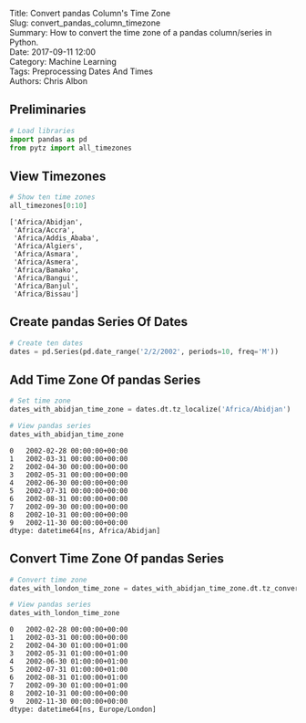 Title: Convert pandas Column's Time Zone  
Slug: convert_pandas_column_timezone  
Summary: How to convert the time zone of a pandas column/series in Python.     
Date: 2017-09-11 12:00  
Category: Machine Learning  
Tags: Preprocessing Dates And Times    
Authors: Chris Albon

## Preliminaries


```python
# Load libraries
import pandas as pd
from pytz import all_timezones
```

## View Timezones


```python
# Show ten time zones
all_timezones[0:10]
```




    ['Africa/Abidjan',
     'Africa/Accra',
     'Africa/Addis_Ababa',
     'Africa/Algiers',
     'Africa/Asmara',
     'Africa/Asmera',
     'Africa/Bamako',
     'Africa/Bangui',
     'Africa/Banjul',
     'Africa/Bissau']



## Create pandas Series Of Dates


```python
# Create ten dates
dates = pd.Series(pd.date_range('2/2/2002', periods=10, freq='M'))
```

## Add Time Zone Of pandas Series


```python
# Set time zone
dates_with_abidjan_time_zone = dates.dt.tz_localize('Africa/Abidjan')

# View pandas series
dates_with_abidjan_time_zone
```




    0   2002-02-28 00:00:00+00:00
    1   2002-03-31 00:00:00+00:00
    2   2002-04-30 00:00:00+00:00
    3   2002-05-31 00:00:00+00:00
    4   2002-06-30 00:00:00+00:00
    5   2002-07-31 00:00:00+00:00
    6   2002-08-31 00:00:00+00:00
    7   2002-09-30 00:00:00+00:00
    8   2002-10-31 00:00:00+00:00
    9   2002-11-30 00:00:00+00:00
    dtype: datetime64[ns, Africa/Abidjan]



## Convert Time Zone Of pandas Series


```python
# Convert time zone
dates_with_london_time_zone = dates_with_abidjan_time_zone.dt.tz_convert('Europe/London')

# View pandas series
dates_with_london_time_zone
```




    0   2002-02-28 00:00:00+00:00
    1   2002-03-31 00:00:00+00:00
    2   2002-04-30 01:00:00+01:00
    3   2002-05-31 01:00:00+01:00
    4   2002-06-30 01:00:00+01:00
    5   2002-07-31 01:00:00+01:00
    6   2002-08-31 01:00:00+01:00
    7   2002-09-30 01:00:00+01:00
    8   2002-10-31 00:00:00+00:00
    9   2002-11-30 00:00:00+00:00
    dtype: datetime64[ns, Europe/London]


